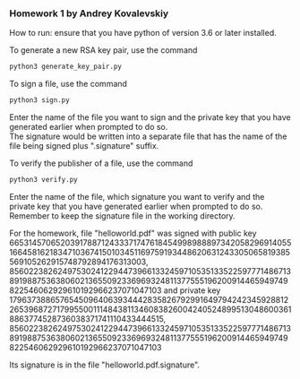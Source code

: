 ### Homework 1 by Andrey Kovalevskiy


How to run: ensure that you have python of version 3.6 or later installed.

To generate a new RSA key pair, use the command
```bash
python3 generate_key_pair.py
```

To sign a file, use the command
```bash
python3 sign.py
```
Enter the name of the file you want to sign and the private key that you have generated earlier when prompted to do so.  
The signature would be written into a separate file that has the name of the file being signed plus ".signature" suffix.


To verify the publisher of a file, use the command
```bash
python3 verify.py
```
Enter the name of the file, which signature you want to verify and the private key that you have generated earlier when prompted to do so.
Remember to keep the signature file in the working directory.


For the homework, file "helloworld.pdf" was signed with public key 665314570652039178871243337174761845499898889734205829691405516645816218347103674150103451169759193448620631243305065819385569105262915748792894176313003, 8560223826249753024122944739661332459710535133522597771486713891988753638060213655092336969324811377555196200914465949749822546062929610192966237071047103 and private key 1796373886576545096406393444283582679299164979424234592881226539687271799550011148438113460838260042405248995130486003618863774528736038371741110433444515, 8560223826249753024122944739661332459710535133522597771486713891988753638060213655092336969324811377555196200914465949749822546062929610192966237071047103  

Its signature is in the file "helloworld.pdf.signature".
